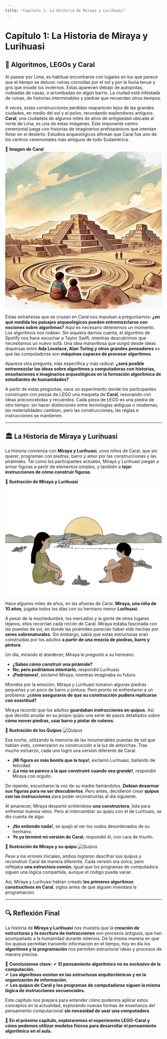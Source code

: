 ```yaml
---
title: "Capítulo 1: La Historia de Miraya y Lurihuasi"
---
```


# **Capítulo 1: La Historia de Miraya y Lurihuasi**

## 📜 Algoritmos, LEGOs y Caral

Al pasear por Lima, es habitual encontrarse con lugares en los que parece que el tiempo se detuvo: ruinas corroídas por el sol y por la lluvia tenue y gris que invade los inviernos. Estas aparecen debajo de autopistas, rodeadas de casas, o arrumbadas en algún barrio. La ciudad está infestada de ruinas, de historias interminables y piedras que recuerdan otros tiempos.

A veces, estas construcciones perdidas reaparecen lejos de las grandes ciudades, en medio del sol y el polvo, recordando esplendores antiguos. **Caral**, una ciudadela de algunos miles de años de antigüedad ubicada al norte de Lima, es una de estas imágenes. Este imponente centro ceremonial juega con historias de imaginarios prehispánicos que intentan flotar en el desierto. Estudios arqueológicos afirman que Caral fue uno de los centros ceremoniales más antiguos de todo Sudamérica.

📌 **Imagen de Caral**
![Caral](images/caral.png)

Estas extrañezas que se cruzan en Caral nos impulsan a preguntarnos: **¿en qué medida los paisajes arqueológicos pueden entremezclarse con nociones sobre algoritmos?** Aquí es necesario detenernos un momento. Los algoritmos nos rodean. Sin siquiera darnos cuenta, el algoritmo de Spotify nos hace escuchar a Taylor Swift, mientras descubrimos que necesitamos un nuevo sofá. Una idea maravillosa que surgió desde ideas dispersas entre **Ada Lovelace, Alan Turing y otros grandes pensadores** es que las computadoras son **máquinas capaces de procesar algoritmos**.

Aparece otra pregunta, más específica y más radical: **¿será posible entremezclar las ideas sobre algoritmos y computadoras con historias, ensoñaciones e imaginarios arqueológicos en la formación algorítmica de estudiantes de humanidades?** 

A partir de estas preguntas, nace un experimento donde los participantes construyen con piezas de LEGO una maqueta de **Caral**, resonando con ideas preconcebidas y recuerdos. Cada pieza de LEGO es una piedra de otro tiempo: sin hacer distinciones entre tecnologías antiguas o modernas, las materialidades cambian, pero las construcciones, las reglas e instrucciones se mantienen.

---

## **🏛 La Historia de Miraya y Lurihuasi**

La historia comienza con **Miraya y Lurihuasi**, unos niños de Caral, que sin querer, programan con piedras, barro y amor por las construcciones y las pirámides. Tal como los participantes actuales, Miraya y Lurihuasi juegan a armar figuras a partir de elementos simples, y también a **tejer instrucciones de cómo construir figuras**.

📌 **Ilustración de Miraya y Lurihuasi**
![Niños de Caral](images/ninos_caral.jpg)

Hace algunos miles de años, en las afueras de Caral, **Miraya, una niña de 10 años**, jugaba todos los días con su hermano menor **Lurihuasi**.

A pesar de la muchedumbre, los mercados y la gente de otros lugares lejanos, ellos recorrían cada rincón de Caral. Miraya estaba fascinada con las puestas de sol, en donde las pirámides parecían haber sido hechas por **seres sobrenaturales**. Sin embargo, sabía que estas estructuras eran construidas por los adultos **a partir de una mezcla de piedras, barro y pintura**.

Un día, mirando el atardecer, Miraya le preguntó a su hermano:

- **¿Sabes cómo construir una pirámide?**  
- **No, pero podríamos intentarlo**, respondió Lurihuasi.  
- **¡Podríamos!**, exclamó Miraya, mientras imaginaba su futuro.

Movidos por la emoción, Miraya y Lurihuasi tomaron algunas piedras pequeñas y un poco de barro y pintura. Pero pronto se enfrentaron a un problema: **¿cómo asegurarse de que su construcción pudiera replicarse con exactitud?** 

Miraya recordó que los adultos **guardaban instrucciones en quipus**. Así que decidió anudar en su propio quipu una serie de pasos detallados sobre **cómo mover piedras, usar barro y pintar de colores**.

📌 **Ilustración de los Quipus**
![Quipus](images/quipus_caral.png)

Esa noche, utilizando la memoria de las innumerables puestas de sol que habían visto, comenzaron su construcción a la luz de antorchas. Tras mucho esfuerzo, cada uno logró una versión diferente de Caral.

- **¡Mi figura es más bonita que la tuya!**, exclamó Lurihuasi, bailando de felicidad.  
- **¡La mía se parece a la que construiré cuando sea grande!**, respondió Miraya con orgullo.

De repente, escucharon la voz de su madre llamándolos. **Debían desarmar sus figuras para no ser descubiertos**. Pero antes, decidieron crear **quipus con las instrucciones** para poder reconstruirlas al día siguiente.

Al amanecer, Miraya despertó sintiéndose **una constructora**, lista para enfrentar nuevos retos. Pero al intercambiar su quipu con el de Lurihuasi, se dio cuenta de algo:

- **¡No entiendo nada!**, se quejó al ver los nudos desordenados de su hermano.  
- **Yo ya terminé mi versión de Caral**, respondió él, con cara de triunfo.

📌 **Ilustración de Miraya y su quipu**
![Quipus](imagenes/quipus_caral2.png)

Pese a los errores iniciales, ambos lograron descifrar sus quipus y reconstruir Caral de manera diferente. Cada versión era única, pero reflejaba **una estructura común**, igual que los programas de computadora siguen una lógica compartida, aunque el código pueda variar.

Así, Miraya y Lurihuasi habían creado **los primeros algoritmos constructivos en Caral**, siglos antes de que alguien inventara la programación.

---

## 🔍 **Reflexión Final**

La historia de **Miraya y Lurihuasi** nos muestra que la **creación de estructuras y la escritura de instrucciones** son procesos antiguos, que han acompañado a la humanidad durante milenios. De la misma manera en que los quipus permitían transmitir información en el tiempo, hoy en día los **algoritmos y la programación** nos permiten estructurar ideas y procesos de manera precisa.

📌 **Conclusiones clave:**
✔ **El pensamiento algorítmico no es exclusivo de la computación.**  
✔ **Los algoritmos existen en las estructuras arquitectónicas y en la organización de información.**  
✔ **Los quipus de Caral y los programas de computadoras siguen la misma lógica de instrucciones secuenciales.**

Este capítulo nos prepara para entender cómo podemos aplicar estos conceptos en la actualidad, explorando nuevas formas de enseñanza del pensamiento computacional **sin necesidad de usar una computadora**.

🚀 **En el próximo capítulo, exploraremos el experimento LEGO-Caral y cómo podemos utilizar modelos físicos para desarrollar el pensamiento algorítmico en el aula.**

